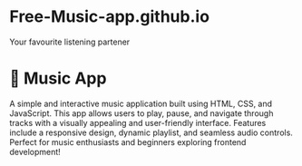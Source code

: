 # Free-Music-app.github.io
Your favourite listening partener

# 🎵 Music App

A simple and interactive music application built using HTML, CSS, and JavaScript. This app allows users to play, pause, and navigate through tracks with a visually appealing and user-friendly interface. Features include a responsive design, dynamic playlist, and seamless audio controls. Perfect for music enthusiasts and beginners exploring frontend development!
